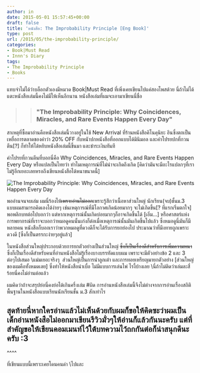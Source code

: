 ```yaml
---
author: in
date: 2015-05-01 15:57:45+00:00
draft: false
title: 'หนังสือ: The Improbability Principle [Eng Book]'
type: post
url: /2015/05/the-improbability-principle/
categories:
- Book|Must Read
- Innn's Diary
tags:
- The Improbability Principle
- ฺBooks
---
```


แทบจำไม่ได้ว่าบล็อกตัวเองมีหมวด Book|Must Read ที่เพิ่งเคยเขียนไปแค่สองโพสด้วย นี่ถ้าไม่ได้แตะหนังสือเล่มนี้คงไม่มีให้เห็นอีกนาน หนังสือเล่มที่ผมจะเอามาเขียนนี่ชื่อ


<blockquote>

> 
> ### "The Improbability Principle: Why Coincidences, Miracles, and Rare Events Happen Every Day"
> 
> 
</blockquote>


สาเหตุที่ซื้อมาอ่านคือหนังสือเล่มนี้วางอยู่ในใช้ New Arrival ที่ร้านหนังสือคิโนคุนิยะ อินซึ่งตกเป็นเหยื่อการตลาดของคำว่า 20% OFF กับหนัาปกหนังสือที่ออกแบบได้มินิมอล และคำโปรยปกที่กวนตีน[?] ก็ทำให้ได้หยิบหนังสือเล่มนี้ขึ้นมา และชำระเงินทันที

<!-- more -->

คำโปรยที่กวนตีนที่บอกนี่คือ Why Coincidences, Miracles, and Rare Events Happen Every Day หรือแปลเป็นไทยว่า ทำไมเหตุการณ์ที่ไม่น่าจะเกิดถึงเกิด [คิดว่ามันจะมีอะไรแปลกๆที่เราไม่รู้อีกเยอะเลยหรอถึงเขียนหนังสือได้หนาขนาดนี้]

![The Improbability Principle: Why Coincidences, Miracles, and Rare Events Happen Every Day](https://www.cyruszh.com/wp-content/uploads/2015/05/dust-jacket-683x1024.jpg)


พออ่านจนจบเล่ม ผมนี่ร้องไห้<del>เพราะอ่านไม่ออก</del>เพราะรู้สึกว่าเนื้อหาส่วนใหญ่ นักเรียน(จบ)ชั้นม.3 แบบผมสามารถคิดเองได้ง่ายๆ เช่นเหตุการณ์ที่มีโอกาศเกิดน้อยมากๆ จะไม่เกิดขึ้น[? ที่แรกเริ่มตกใจ] พอพลิกบทต่อไปบอกว่า แต่หากเหตุการณ์นั้นเกิดบ่อยมากๆก็อาจเกิดขึ้นได้ [เอิ่ม...] หรือศาสตร์แห่งการพยากรณ์ที่เราจะบอกว่าหมอดูคนนั้นเก่งก็ต่อเมื่อเหตุการณ์นั้นมันเกิดขึ้นไปแล้ว ซึ่งหมอดูนี่มันก็มีหลายคน หนังสือก็บอกเราว่าพวกหมอดูที่ดวงดีก็จะได้รับการยกย่องไป ประมาณว่าที่มึงทายถูกเพราะดวงดี [ซึ่งก็เป็นตรรกะง่ายๆอยู่แล้ว]

ในหนังสือส่วนใหญ่ประกอบด้วยการยกตัวอย่างเป็นส่วนใหญ่ <del>ซึ่งก็เป็นเรื่องดีสำหรับการเพิ่มความหนา</del>ซึ่งก็เป็นเรื่องดีสำหรับคนที่อ่านหนังสือไม่รู้เรื่องบางบรรทัดแบบผม เพราะจะมีตัวอย่างข้อ 2 และ 3 ต่อๆไปเสมอ \\แม่มเยอะจริงๆ  ส่วนใหญ่เป็นการนำลูกเต๋า และการทอยเหรียญมายกตัวอย่าง [ส่วนใหญ่ของผมคือทั้งหมดเลย] ซึ่งทำให้หนังสือน่าเบื่อ ไม่มีแบบการเล่นไพ่ ไรงี้บ้างเลย \\นี่ถ้าไม่ติดว่าเล่มละสี่ร้อยนี่คงไม่อ่านต่อแล้ว

ผมคิดว่าถ้าจะสรุปย่อนี่คงย่อได้เกินครึ่งเล่ม #ผิด การอ่านหนังสือเล่มนี้จึงไม่ต่างจากการอ่านเรื่องสถิติพื้นฐานในหนังสือแบบเรียนนักเรียนชั้น ม.3 สักเท่าไร


## สุดท้ายนี่หากใครอ่านแล้วไม่เห็นด้วยกับผมก็ขอให้คิดซะว่าผมเป็นเด็กอ่านหนังสือไม่ออกมาเขียนรีวิวมั่วๆให้อ่านก็แล้วกันนะครับ แต่ที่สำคัญขอให้เขียนคอมเมนท์ไว้ใต้บทความไว้ถกกันต่อก็น่าสนุกดีนะครับ :3


^^^^

ที่เขียนแบบนี้เพราะเคยโดนคนด่า \\ไปและ
